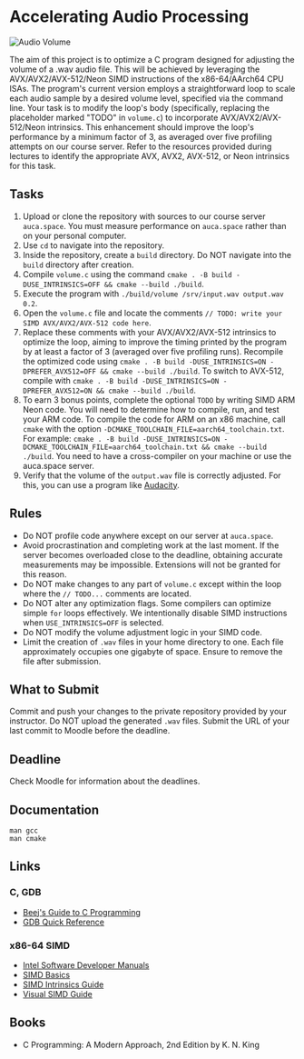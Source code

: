 Accelerating Audio Processing
=============================

![Audio Volume](https://i.imgur.com/ogS6xXO.png)

The aim of this project is to optimize a C program designed for adjusting the volume of a .wav audio file. This will be achieved by leveraging the AVX/AVX2/AVX-512/Neon SIMD instructions of the x86-64/AArch64 CPU ISAs. The program's current version employs a straightforward loop to scale each audio sample by a desired volume level, specified via the command line. Your task is to modify the loop's body (specifically, replacing the placeholder marked "TODO" in `volume.c`) to incorporate AVX/AVX2/AVX-512/Neon intrinsics. This enhancement should improve the loop's performance by a minimum factor of 3, as averaged over five profiling attempts on our course server. Refer to the resources provided during lectures to identify the appropriate AVX, AVX2, AVX-512, or Neon intrinsics for this task.

## Tasks

1. Upload or clone the repository with sources to our course server `auca.space`. You must measure performance on `auca.space` rather than on your personal computer.
2. Use `cd` to navigate into the repository.
3. Inside the repository, create a `build` directory. Do NOT navigate into the `build` directory after creation.
4. Compile `volume.c` using the command `cmake . -B build -DUSE_INTRINSICS=OFF && cmake --build ./build`.
5. Execute the program with `./build/volume /srv/input.wav output.wav 0.2`.
6. Open the `volume.c` file and locate the comments `// TODO: write your SIMD AVX/AVX2/AVX-512 code here`.
7. Replace these comments with your AVX/AVX2/AVX-512 intrinsics to optimize the loop, aiming to improve the timing printed by the program by at least a factor of 3 (averaged over five profiling runs). Recompile the optimized code using `cmake . -B build -DUSE_INTRINSICS=ON -DPREFER_AVX512=OFF && cmake --build ./build`. To switch to AVX-512, compile with `cmake . -B build -DUSE_INTRINSICS=ON -DPREFER_AVX512=ON && cmake --build ./build`.
8. To earn 3 bonus points, complete the optional `TODO` by writing SIMD ARM Neon code. You will need to determine how to compile, run, and test your ARM code. To compile the code for ARM on an x86 machine, call `cmake` with the option `-DCMAKE_TOOLCHAIN_FILE=aarch64_toolchain.txt`. For example: `cmake . -B build -DUSE_INTRINSICS=ON -DCMAKE_TOOLCHAIN_FILE=aarch64_toolchain.txt && cmake --build ./build`. You need to have a cross-compiler on your machine or use the auca.space server.
9. Verify that the volume of the `output.wav` file is correctly adjusted. For this, you can use a program like [Audacity](https://www.audacityteam.org).

## Rules

* Do NOT profile code anywhere except on our server at `auca.space`.
* Avoid procrastination and completing work at the last moment. If the server becomes overloaded close to the deadline, obtaining accurate measurements may be impossible. Extensions will not be granted for this reason.
* Do NOT make changes to any part of `volume.c` except within the loop where the `// TODO...` comments are located.
* Do NOT alter any optimization flags. Some compilers can optimize simple `for` loops effectively. We intentionally disable SIMD instructions when `USE_INTRINSICS=OFF` is selected.
* Do NOT modify the volume adjustment logic in your SIMD code.
* Limit the creation of `.wav` files in your home directory to one. Each file approximately occupies one gigabyte of space. Ensure to remove the file after submission.

## What to Submit

Commit and push your changes to the private repository provided by your instructor. Do NOT upload the generated `.wav` files. Submit the URL of your last commit to Moodle before the deadline.

## Deadline

Check Moodle for information about the deadlines.

## Documentation

    man gcc
    man cmake

## Links

### C, GDB

* [Beej's Guide to C Programming](https://beej.us/guide/bgc)
* [GDB Quick Reference](http://users.ece.utexas.edu/~adnan/gdb-refcard.pdf)

### x86-64 SIMD

* [Intel Software Developer Manuals](https://www.intel.com/content/www/us/en/developer/articles/technical/intel-sdm.html)
* [SIMD Basics](https://www.codeproject.com/Articles/874396/Crunching-Numbers-with-AVX-and-AVX)
* [SIMD Intrinsics Guide](https://software.intel.com/sites/landingpage/IntrinsicsGuide)
* [Visual SIMD Guide](https://www.officedaytime.com/simd512e/)

## Books

* C Programming: A Modern Approach, 2nd Edition by K. N. King
